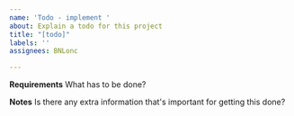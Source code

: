 ```yaml
---
name: 'Todo - implement '
about: Explain a todo for this project
title: "[todo]"
labels: ''
assignees: BNLonc

---
```


**Requirements**
What has to be done? 

**Notes**
Is there any extra information that's important for getting this done?
